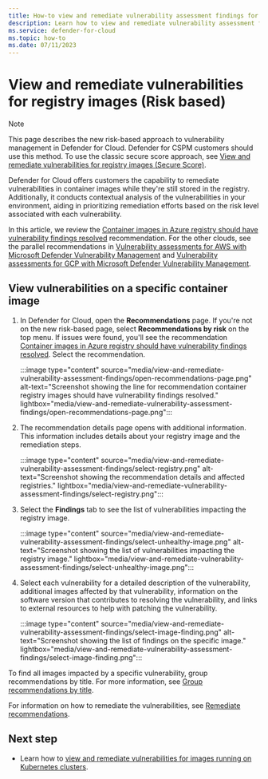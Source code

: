 ```yaml
---
title: How-to view and remediate vulnerability assessment findings for registry images
description: Learn how to view and remediate vulnerability assessment findings for registry images.
ms.service: defender-for-cloud
ms.topic: how-to
ms.date: 07/11/2023
---
```


# View and remediate vulnerabilities for registry images (Risk based)

> [!NOTE]
> This page describes the new risk-based approach to vulnerability management in Defender for Cloud. Defender for CSPM customers should use this method. To use the classic secure score approach, see [View and remediate vulnerabilities for registry images (Secure Score)](view-and-remediate-vulnerability-assessment-findings-secure-score.md).

Defender for Cloud offers customers the capability to remediate vulnerabilities in container images while they're still stored in the registry. Additionally, it conducts contextual analysis of the vulnerabilities in your environment, aiding in prioritizing remediation efforts based on the risk level associated with each vulnerability.

In this article, we review the [Container images in Azure registry should have vulnerability findings resolved](https://portal.azure.com/#blade/Microsoft_Azure_Security/RecommendationsBlade/assessmentKey/33422d8f-ab1e-42be-bc9a-38685bb567b9) recommendation. For the other clouds, see the parallel recommendations in  [Vulnerability assessments for AWS with Microsoft Defender Vulnerability Management](agentless-vulnerability-assessment-aws.md) and [Vulnerability assessments for GCP with Microsoft Defender Vulnerability Management](agentless-vulnerability-assessment-gcp.md).

## View vulnerabilities on a specific container image

1. In Defender for Cloud, open the **Recommendations** page. If you're not on the new risk-based page, select **Recommendations by risk** on the top menu. If issues were found, you'll see the recommendation [Container images in Azure registry should have vulnerability findings resolved](https://portal.azure.com/#blade/Microsoft_Azure_Security/RecommendationsBlade/assessmentKey/33422d8f-ab1e-42be-bc9a-38685bb567b9). Select the recommendation.

    :::image type="content" source="media/view-and-remediate-vulnerability-assessment-findings/open-recommendations-page.png" alt-text="Screenshot showing the line for recommendation container registry images should have vulnerability findings resolved." lightbox="media/view-and-remediate-vulnerability-assessment-findings/open-recommendations-page.png":::

1. The recommendation details page opens with additional information. This information includes details about your registry image and the remediation steps.

    :::image type="content" source="media/view-and-remediate-vulnerability-assessment-findings/select-registry.png" alt-text="Screenshot showing the recommendation details and affected registries." lightbox="media/view-and-remediate-vulnerability-assessment-findings/select-registry.png":::

1. Select the **Findings** tab to see the list of vulnerabilities impacting the registry image.

    :::image type="content" source="media/view-and-remediate-vulnerability-assessment-findings/select-unhealthy-image.png" alt-text="Screenshot showing the list of vulnerabilities impacting the registry image." lightbox="media/view-and-remediate-vulnerability-assessment-findings/select-unhealthy-image.png":::

1. Select each vulnerability for a detailed description of the vulnerability, additional images affected by that vulnerability, information on the software version that contributes to resolving the vulnerability, and links to external resources to help with patching the vulnerability.

    :::image type="content" source="media/view-and-remediate-vulnerability-assessment-findings/select-image-finding.png" alt-text="Screenshot showing the list of findings on the specific image." lightbox="media/view-and-remediate-vulnerability-assessment-findings/select-image-finding.png":::

To find all images impacted by a specific vulnerability, group recommendations by title. For more information, see [Group recommendations by title](review-security-recommendations.md#group-recommendations-by-title).

For information on how to remediate the vulnerabilities, see [Remediate recommendations](implement-security-recommendations.md).

## Next step

- Learn how to [view and remediate vulnerabilities for images running on Kubernetes clusters](view-and-remediate-vulnerabilities-for-images.md).
